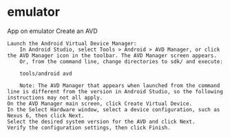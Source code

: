 # emulator
App on emulator
 Create an AVD

    Launch the Android Virtual Device Manager:
        In Android Studio, select Tools > Android > AVD Manager, or click the AVD Manager icon in the toolbar. The AVD Manager screen appears.
        Or, from the command line, change directories to sdk/ and execute:

        tools/android avd

        Note: The AVD Manager that appears when launched from the command line is different from the version in Android Studio, so the following instructions may not all apply.
    On the AVD Manager main screen, click Create Virtual Device.
    In the Select Hardware window, select a device configuration, such as Nexus 6, then click Next.
    Select the desired system version for the AVD and click Next.
    Verify the configuration settings, then click Finish.

